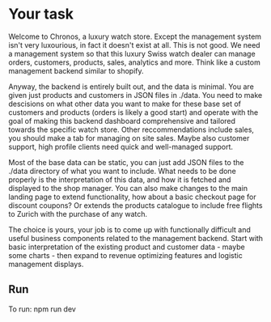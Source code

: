 # Your task

Welcome to Chronos, a luxury watch store. Except the management system isn't very luxourious, in fact it doesn't exist at all. This is not good. We need a management system so that this luxury Swiss watch dealer can manage orders, customers, products, sales, analytics and more. Think like a custom management backend similar to shopify. 

Anyway, the backend is entirely built out, and the data is minimal. You are given just products and customers in JSON files in ./data. You need to make descisions on what other data you want to make for these base set of customers and products (orders is likely a good start) and operate with the goal of making this backend dashboard comprehensive and tailored towards the specific watch store. Other reccommendations include sales, you should make a tab for managing on site sales. Maybe also customer support, high profile clients need quick and well-managed support. 

Most of the base data can be static, you can just add JSON files to the ./data directory of what you want to include. What needs to be done properly is the interpretation of this data, and how it is fetched and displayed to the shop manager. You can also make changes to the main landing page to extend functionality, how about a basic checkout page for discount coupons? Or extends the products catalogue to include free flights to Zurich with the purchase of any watch.

The choice is yours, your job is to come up with functionally difficult and useful business components related to the management backend. Start with basic interpretation of the existing product and customer data - maybe some charts - then expand to revenue optimizing features and logistic management displays.  

## Run
To run: npm run dev